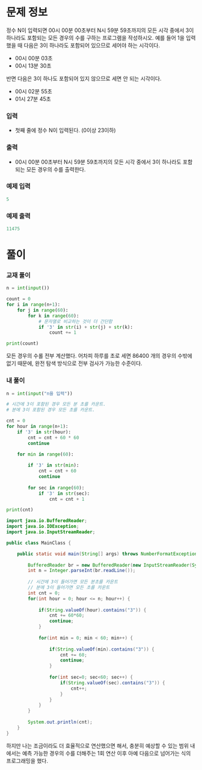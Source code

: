 # 문제 정보

정수 N이 입력되면 00시 00분 00초부터 N시 59분 59초까지의 모든 시각 중에서 3이 하나라도 포함되는 모든 경우의 수를 구하는 프로그램을 작성하시오. 예를 들어 1을 입력했을 때 다음은 3이 하나라도 포함되어 있으므로 세어야 하는 시각이다.

- 00시 00분 03초
- 00시 13분 30초

반면 다음은 3이 하나도 포함되어 있지 않으므로 세면 안 되는 시각이다.

- 00시 02분 55초
- 01시 27분 45초

### 입력

- 첫째 줄에 정수 N이 입력된다. (0이상 23이하)

### 출력

- 00시 00분 00초부터 N시 59분 59초까지의 모든 시각 중에서 3이 하나라도 포함되는 모든 경우의 수를 출력한다.

### 예제 입력

```python
5
```

### 예제 출력

```python
11475
```

# 풀이

### 교재 풀이

```python
n = int(input())

count = 0
for i in range(n+1):
    for j in range(60):
        for k in range(60):
            # 문자열로 비교하는 것이 더 간단함
            if '3' in str(i) + str(j) + str(k):
                count += 1

print(count)
```
모든 경우의 수롤 전부 계산했다. 어차피 하루를 초로 세면 86400 개의 경우의 수밖에 없기 때문에, 완전 탐색 방식으로 전부 검사가 가능한 수준이다.

### 내 풀이

```python
n = int(input("n을 입력"))

# 시간에 3이 포함된 경우 모든 분 초를 카운트.
# 분에 3이 포함된 경우 모든 초를 카운트.

cnt = 0
for hour in range(n+1):
    if '3' in str(hour):
        cnt = cnt + 60 * 60
        continue
    
    for min in range(60):

        if '3' in str(min):
            cnt = cnt + 60
            continue
        
        for sec in range(60):
            if '3' in str(sec):
                cnt = cnt + 1

print(cnt)
```

```java
import java.io.BufferedReader;
import java.io.IOException;
import java.io.InputStreamReader;

public class MainClass {

	public static void main(String[] args) throws NumberFormatException, IOException {
		
		BufferedReader br = new BufferedReader(new InputStreamReader(System.in));
		int n = Integer.parseInt(br.readLine());
		
		// 시간에 3이 들어가면 모든 분초를 카운트
		// 분에 3이 들어가면 모든 초를 카운트
		int cnt = 0;
		for(int hour = 0; hour <= n; hour++) {
			
			if(String.valueOf(hour).contains("3")) {
				cnt += 60*60;
				continue;
			}
			
			for(int min = 0; min < 60; min++) {
				
				if(String.valueOf(min).contains("3")) {
					cnt += 60;
					continue;
				}
				
				for(int sec=0; sec<60; sec++) {
					if(String.valueOf(sec).contains("3")) {
						cnt++;
					}
				}
			}
		}
		
		System.out.println(cnt);
	}
}
```

하지만 나는 조금이라도 더 효율적으로 연산했으면 해서, 충분히 예상할 수 있는 범위 내에서는 예측 가능한 경우의 수를 더해주는 1회 연산 이후 아예 다음으로 넘어가는 식의 프로그래밍을 했다.